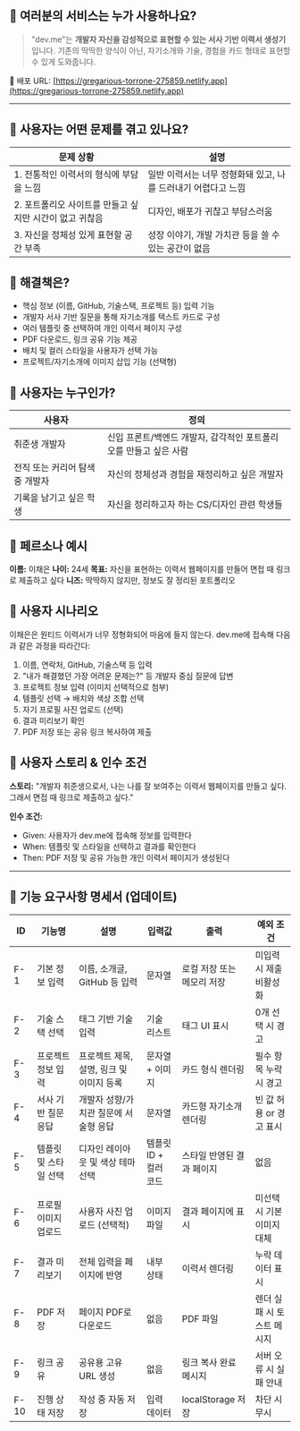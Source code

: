 ## 📌 여러분의 서비스는 누가 사용하나요?

> "dev.me"는 **개발자 자신을 감성적으로 표현할 수 있는 서사 기반 이력서 생성기**입니다.
> 기존의 딱딱한 양식이 아닌, 자기소개와 기술, 경험을 카드 형태로 표현할 수 있게 도와줍니다.

📎 배포 URL: [https://gregarious-torrone-275859.netlify.app](https://gregarious-torrone-275859.netlify.app)

---

## 📌 사용자는 어떤 문제를 겪고 있나요?

| 문제 상황                            | 설명                                  |
| -------------------------------- | ----------------------------------- |
| 1. 전통적인 이력서의 형식에 부담을 느낌          | 일반 이력서는 너무 정형화돼 있고, 나를 드러내기 어렵다고 느낌 |
| 2. 포트폴리오 사이트를 만들고 싶지만 시간이 없고 귀찮음 | 디자인, 배포가 귀찮고 부담스러움                  |
| 3. 자신을 정체성 있게 표현할 공간 부족          | 성장 이야기, 개발 가치관 등을 쓸 수 있는 공간이 없음     |

## 📌 해결책은?

* 핵심 정보 (이름, GitHub, 기술스택, 프로젝트 등) 입력 기능
* 개발자 서사 기반 질문을 통해 자기소개를 텍스트 카드로 구성
* 여러 템플릿 중 선택하여 개인 이력서 페이지 구성
* PDF 다운로드, 링크 공유 기능 제공
* 배치 및 컬러 스타일을 사용자가 선택 가능
* 프로젝트/자기소개에 이미지 삽입 기능 (선택형)

## 📌 사용자는 누구인가?

| 사용자                | 정의                                    |
| ------------------ | ------------------------------------- |
| 취준생 개발자            | 신입 프론트/백엔드 개발자, 감각적인 포트폴리오를 만들고 싶은 사람 |
| 전직 또는 커리어 탐색 중 개발자 | 자신의 정체성과 경험을 재정리하고 싶은 개발자             |
| 기록을 남기고 싶은 학생      | 자신을 정리하고자 하는 CS/디자인 관련 학생들            |

## 📌 페르소나 예시

**이름:** 이채은
**나이:** 24세
**목표:** 자신을 표현하는 이력서 웹페이지를 만들어 면접 때 링크로 제출하고 싶다
**니즈:** 딱딱하지 않지만, 정보도 잘 정리된 포트폴리오

## 📌 사용자 시나리오

이채은은 원티드 이력서가 너무 정형화되어 마음에 들지 않는다.
dev.me에 접속해 다음과 같은 과정을 따라간다:

1. 이름, 연락처, GitHub, 기술스택 등 입력
2. "내가 해결했던 가장 어려운 문제는?" 등 개발자 중심 질문에 답변
3. 프로젝트 정보 입력 (이미지 선택적으로 첨부)
4. 템플릿 선택 → 배치와 색상 조합 선택
5. 자기 프로필 사진 업로드 (선택)
6. 결과 미리보기 확인
7. PDF 저장 또는 공유 링크 복사하여 제출

## 📌 사용자 스토리 & 인수 조건

**스토리:**
"개발자 취준생으로서, 나는 나를 잘 보여주는 이력서 웹페이지를 만들고 싶다. 그래서 면접 때 링크로 제출하고 싶다."

**인수 조건:**

* Given: 사용자가 dev.me에 접속해 정보를 입력한다
* When: 템플릿 및 스타일을 선택하고 결과를 확인한다
* Then: PDF 저장 및 공유 가능한 개인 이력서 페이지가 생성된다

---

## 📌 기능 요구사항 명세서 (업데이트)

| ID   | 기능명          | 설명                       | 입력값            | 출력              | 예외 조건           |
| ---- | ------------ | ------------------------ | -------------- | --------------- | --------------- |
| F-1  | 기본 정보 입력     | 이름, 소개글, GitHub 등 입력     | 문자열            | 로컬 저장 또는 메모리 저장 | 미입력 시 제출 비활성화   |
| F-2  | 기술 스택 선택     | 태그 기반 기술 입력              | 기술 리스트         | 태그 UI 표시        | 0개 선택 시 경고      |
| F-3  | 프로젝트 정보 입력   | 프로젝트 제목, 설명, 링크 및 이미지 등록 | 문자열 + 이미지      | 카드 형식 렌더링       | 필수 항목 누락 시 경고   |
| F-4  | 서사 기반 질문 응답  | 개발자 성향/가치관 질문에 서술형 응답    | 문자열            | 카드형 자기소개 렌더링    | 빈 값 허용 or 경고 표시 |
| F-5  | 템플릿 및 스타일 선택 | 디자인 레이아웃 및 색상 테마 선택      | 템플릿 ID + 컬러 코드 | 스타일 반영된 결과 페이지  | 없음              |
| F-6  | 프로필 이미지 업로드  | 사용자 사진 업로드 (선택적)         | 이미지 파일         | 결과 페이지에 표시      | 미선택 시 기본 이미지 대체 |
| F-7  | 결과 미리보기      | 전체 입력을 페이지에 반영           | 내부 상태          | 이력서 렌더링         | 누락 데이터 표시       |
| F-8  | PDF 저장       | 페이지 PDF로 다운로드            | 없음             | PDF 파일          | 렌더 실패 시 토스트 메시지 |
| F-9  | 링크 공유        | 공유용 고유 URL 생성            | 없음             | 링크 복사 완료 메시지    | 서버 오류 시 실패 안내   |
| F-10 | 진행 상태 저장     | 작성 중 자동 저장               | 입력 데이터         | localStorage 저장 | 차단 시 무시         |
